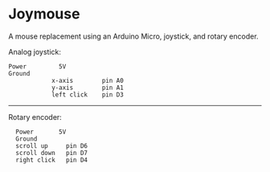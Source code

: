 # Joymouse
A mouse replacement using an Arduino Micro, joystick, and rotary encoder.

Analog joystick:              <br />

    Power         5V              
    Ground                        
                x-axis        pin A0     
                y-axis        pin A1      
                left click    pin D3      
                
-------------------------------------------

Rotary encoder:               <br />

      Power       5V
      Ground      
      scroll up     pin D6       
      scroll down   pin D7        
      right click   pin D4       
  
